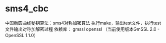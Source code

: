 # sms4_cbc
中国椭圆曲线秘钥算法：sms4对称加密算法 执行make，输出test文件，执行test文件输出对称加解密过程
依赖库： gmssl openssl （当前使用版本GmSSL 2.0 - OpenSSL 1.1.0）
